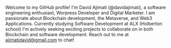 Welcome to my GitHub profile! 
I'm David Ajimati (@davidajimati), a software engineering enthusiast, Worpress Developer and Digital Marketer.
I am passionate about  Blockchain development, the Metaverse, and Web3 Applications. 
Currently studying Software Development at ALX (Holberton school)
I'm actively seeking exciting projects to collaborate on in both Blockchain and software development. 
Reach out to me at ajimatidavid@gmail.com to chat!
<!---
davidajimati/davidajimati is a ✨ special ✨ repository because its `README.md` (this file) appears on your GitHub profile.
You can click the Preview link to take a look at your changes.
--->
